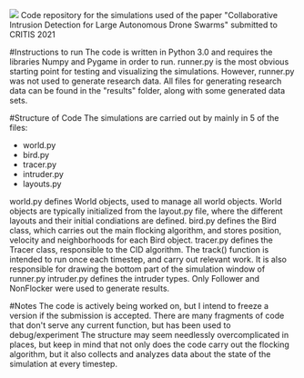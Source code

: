 ![](img_output.gif)
Code repository for the simulations used of the paper
"Collaborative Intrusion Detection for Large Autonomous Drone Swarms"
submitted to CRITIS 2021

#Instructions to run
The code is written in Python 3.0 and requires the libraries Numpy and Pygame in order to run. 
runner.py is the most obvious starting point for testing and visualizing the simulations. 
However, runner.py was not used to generate research data. All files for generating research data can be found in the "results" folder, along with some generated data sets.

#Structure of Code
The simulations are carried out by mainly in 5 of the files:
* world.py
* bird.py
* tracer.py
* intruder.py
* layouts.py

world.py defines World objects, used to manage all world objects. World objects are typically initialized from the layout.py file, where the different layouts and their initial condiations are defined.
bird.py defines the Bird class, which carries out the main flocking algorithm, and stores position, velocity and neighborhoods for each Bird object.
tracer.py defines the Tracer class, responsible to the CID algorithm. The track() function is intended to run once each timestep, and carry out relevant work. It is also responsible for drawing the bottom part of the simulation window of runner.py
intruder.py defines the intruder types. Only Follower and NonFlocker were used to generate results.

#Notes
The code is actively being worked on, but I intend to freeze a version if the submission is accepted. 
There are many fragments of code that don't serve any current function, but has been used to debug/experiment
The structure may seem needlessly overcomplicated in places, but keep in mind that not only does the code carry out the flocking algorithm, but it also collects and analyzes data about the state of the simulation at every timestep.



